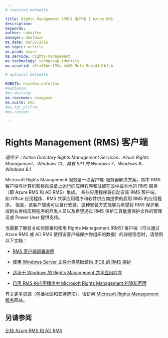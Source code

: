 ```yaml
---
# required metadata

title: Rights Management (RMS) 客户端 | Azure RMS
description:
keywords:
author: cabailey
manager: mbaldwin
ms.date: 04/28/2016
ms.topic: article
ms.prod: azure
ms.service: rights-management
ms.technology: techgroup-identity
ms.assetid: a6fa85be-f92a-4e00-9efc-9dbfd4dfbfcb

# optional metadata

ROBOTS: noindex,nofollow
#audience:
#ms.devlang:
ms.reviewer: esaggese
ms.suite: ems
#ms.tgt_pltfrm:
#ms.custom:

---
```


# Rights Management (RMS) 客户端

*适用于：Active Directory Rights Management Services、Azure Rights Management、Windows 10、具有 SP1 的 Windows 7、Windows 8、Windows 8.1*

Microsoft Rights Management 服务是一项客户端-服务器解决方案，其中 RMS 客户端与计算机和移动设备上运行的应用程序和驻留在云中或本地的 RMS 服务（即 Azure RMS 和 AD RMS）集成。 某些应用程序将自动安装 RMS 客户端，如 Office 应用程序、RMS 共享应用程序和软件供应商提供的启用 RMS 的应用程序。 但是，该客户端也可以自行安装，这种安装方式能够为希望将 RMS 保护集成到业务线应用程序的开发人员以及希望通过 RMS 保护工具批量保护文件的管理员或 Power User 提供支持。

当需要了解有关如何部署和使用 Rights Management (RMS) 客户端（可以通过 Azure RMS 或 AD RMS 使用该客户端保护你组织的数据）的详细信息时，请使用以下文档：

- [RMS 客户端部署说明](client-deployment-notes.md)

- [使用 Windows Server 文件分类基础结构 (FCI) 的 RMS 保护](configure-fci.md)

- [适用于 Windows 的 Rights Management 共享应用程序](sharing-app-windows.md)

- [启用 RMS 的应用程序中 Microsoft Rights Management 的隐私声明](privacy-statement-rms-enlightened-applications.md)


有关更多资源（包括社区和支持选项），请访问 [Microsoft Rights Management 服务](https://www.microsoft.com/rms)网站。

## 另请参阅
[比较 Azure RMS 和 AD RMS](../understand-explore/compare-azure-rms-ad-rms.md)


<!--HONumber=Apr16_HO4-->


